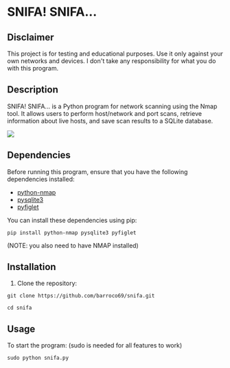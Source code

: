 # SNIFA! SNIFA...


## Disclaimer
This project is for testing and educational purposes. Use it only against your own networks and devices. I don't take any responsibility for what you do with this program.


## Description
SNIFA! SNIFA... is a Python program for network scanning using the Nmap tool.
It allows users to perform host/network and port scans, retrieve information about live hosts, and save scan results to a SQLite database.

<img src="https://github.com/barroco69/snifa/assets/73498277/7b160b25-4974-47d6-84e7-acdcbed6bb54">

## Dependencies

Before running this program, ensure that you have the following dependencies installed:

- [python-nmap](https://pypi.org/project/python-nmap/)
- [pysqlite3](https://pypi.org/project/pysqlite3/)
- [pyfiglet](https://pypi.org/project/pyfiglet)

You can install these dependencies using pip:

`pip install python-nmap pysqlite3 pyfiglet`

(NOTE: you also need to have NMAP installed)


## Installation
1. Clone the repository:

`git clone https://github.com/barroco69/snifa.git`

`cd snifa`


## Usage
To start the program: (sudo is needed for all features to work)

`sudo python snifa.py`


